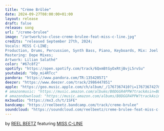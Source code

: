 ```yaml
---
title: "Crème Brûlée"
date: 2024-09-27T08:00:00+01:00
layout: release
draft: false
release: song
url: "/creme-brulee"
image: "/artwork/so-close-creme-brulee-feat-miss-c-line.jpg"
credits: "released September 27th, 2024;
Vocals: MISS C-LINE;
Production, Drums, Percussion, Synth Bass, Piano, Keyboards, Mix: Joel Studler aka REEL BEETZ;
Mastering: Dope Mixes;
Artwork: Lilian Salathé"
color: "#67c8f2"
spotify: "https://open.spotify.com/track/6QxmBtGyOxRtjBvjL5rvSu"
youtubeid: "b0p_mi4RTcc"
pandora: "https://www.pandora.com/TR:135420571"
deezer: "https://www.deezer.com/track/2986447851"
apple: "https://geo.music.apple.com/ch/album/_/1767367410?i=1767367427&mt=1&app=music&ls=1&at=1000lHKX&ct=odesli_http&itscg=30200&itsct=odsl_m"
# amazonmusic: "https://music.amazon.com/albums/B0DGGR4PPW?trackAsin=B0DGGSYVHM"
# amazondownload: "https://music.amazon.com/albums/B0DGGR4PPW?trackAsin=B0DGGSYVHM"
mx3audio: "https://mx3.ch/t/1SFE"
bandcamp: "https://reelbeetz.bandcamp.com/track/creme-brulee"
soundcloud: "https://soundcloud.com/reelbeetz/creme-brulee-feat-miss-c-line"
---
```


by [REEL BEETZ](https://reelbeetz.ch/) featuring [MISS C-LINE](https://instagram.com/missclineofficial)

